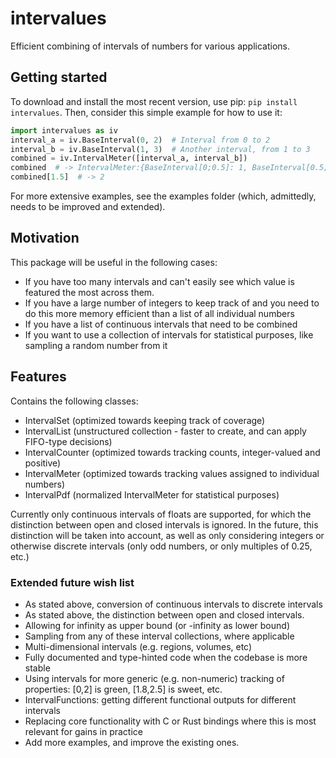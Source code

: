 # intervalues
Efficient combining of intervals of numbers for various applications.

## Getting started
To download and install the most recent version, use pip:
`pip install intervalues`. 
Then, consider this simple example for how to use it:
```python
import intervalues as iv
interval_a = iv.BaseInterval(0, 2)  # Interval from 0 to 2
interval_b = iv.BaseInterval(1, 3)  # Another interval, from 1 to 3  
combined = iv.IntervalMeter([interval_a, interval_b])
combined  # -> IntervalMeter:{BaseInterval[0;0.5]: 1, BaseInterval[0.5;1]: 2, BaseInterval[1;1.5]: 1}
combined[1.5]  # -> 2
```
For more extensive examples, see the examples folder (which, admittedly, needs to be improved and extended).

## Motivation
This package will be useful in the following cases:
- If you have too many intervals and can't easily see which value is featured the most across them.
- If you have a large number of integers to keep track of and you need to do this more memory efficient than a list of 
all individual numbers
- If you have a list of continuous intervals that need to be combined
- If you want to use a collection of intervals for statistical purposes, like sampling a random number from it

## Features
Contains the following classes:
- IntervalSet (optimized towards keeping track of coverage)
- IntervalList (unstructured collection - faster to create, and can apply FIFO-type decisions)
- IntervalCounter (optimized towards tracking counts, integer-valued and positive)
- IntervalMeter (optimized towards tracking values assigned to individual numbers)
- IntervalPdf (normalized IntervalMeter for statistical purposes)

Currently only continuous intervals of floats are supported, for which the distinction between open and closed intervals
is ignored. In the future, this distinction will be taken into account, as well as only considering integers or 
otherwise discrete intervals (only odd numbers, or only multiples of 0.25, etc.) 

### Extended future wish list
- As stated above, conversion of continuous intervals to discrete intervals
- As stated above, the distinction between open and closed intervals.
- Allowing for infinity as upper bound (or -infinity as lower bound)
- Sampling from any of these interval collections, where applicable
- Multi-dimensional intervals (e.g. regions, volumes, etc)
- Fully documented and type-hinted code when the codebase is more stable
- Using intervals for more generic (e.g. non-numeric) tracking of properties: [0,2] is green, [1.8,2.5] is sweet, etc.
- IntervalFunctions: getting different functional outputs for different intervals
- Replacing core functionality with C or Rust bindings where this is most relevant for gains in practice
- Add more examples, and improve the existing ones.